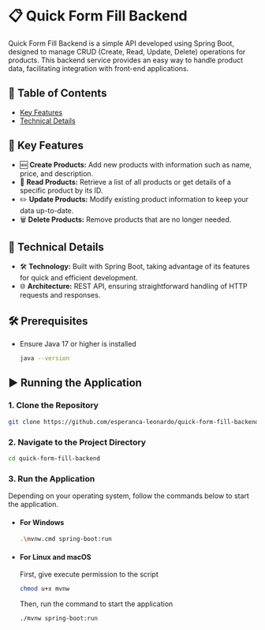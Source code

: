 # 📋 Quick Form Fill Backend

Quick Form Fill Backend is a simple API developed using Spring Boot, designed to manage CRUD (Create, Read, Update, Delete) operations for products. This backend service provides an easy way to handle product data, facilitating integration with front-end applications.

## 📑 Table of Contents
- [Key Features](#-key-features)
- [Technical Details](#-technical-details)

## 🚀 Key Features
- 🆕 **Create Products:** Add new products with information such as name, price, and description.
- 📄 **Read Products:** Retrieve a list of all products or get details of a specific product by its ID.
- ✏️ **Update Products:** Modify existing product information to keep your data up-to-date.
- 🗑️ **Delete Products:** Remove products that are no longer needed.

## 📝 Technical Details
- 🛠️ **Technology:** Built with Spring Boot, taking advantage of its features for quick and efficient development.
- 🌐 **Architecture:** REST API, ensuring straightforward handling of HTTP requests and responses.

## 🛠️ Prerequisites
- Ensure Java 17 or higher is installed
  
  ```bash
  java --version
  ```
## ▶️ Running the Application
### 1. Clone the Repository
```bash
git clone https://github.com/esperanca-leonardo/quick-form-fill-backend.git
```

### 2. Navigate to the Project Directory
```bash
cd quick-form-fill-backend
```

### 3. Run the Application
Depending on your operating system, follow the commands below to start the application.

- #### For Windows
  
  ```bash
  .\mvnw.cmd spring-boot:run
  ```

- #### For Linux and macOS
  First, give execute permission to the script

  ```bash
  chmod u+x mvnw
  ```
  
  Then, run the command to start the application

  ```bash
  ./mvnw spring-boot:run
  ```
